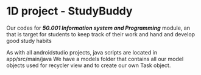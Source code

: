 # 1D project - StudyBuddy
Our codes for ***50.001 Information system and Programming*** module, an that is target for students to keep track of their work and hand and develop good study habits


As with all androidstudio projects, java scripts are located in app/src/main/java
We have a models folder that contains all our model objects used for recycler view and to create our own Task object.
